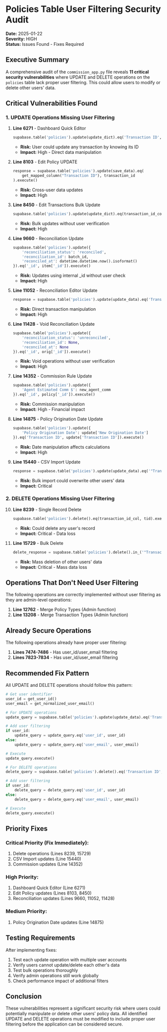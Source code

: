 # Policies Table User Filtering Security Audit

**Date:** 2025-01-22  
**Severity:** HIGH  
**Status:** Issues Found - Fixes Required

## Executive Summary

A comprehensive audit of the `commission_app.py` file reveals **11 critical security vulnerabilities** where UPDATE and DELETE operations on the `policies` table lack proper user filtering. This could allow users to modify or delete other users' data.

## Critical Vulnerabilities Found

### 1. UPDATE Operations Missing User Filtering

1. **Line 6271** - Dashboard Quick Editor
   ```python
   supabase.table('policies').update(update_dict).eq('Transaction ID', transaction_id).execute()
   ```
   - **Risk:** User could update any transaction by knowing its ID
   - **Impact:** High - Direct data manipulation

2. **Line 8103** - Edit Policy UPDATE
   ```python
   response = supabase.table('policies').update(save_data).eq(
       get_mapped_column("Transaction ID"), transaction_id
   ).execute()
   ```
   - **Risk:** Cross-user data updates
   - **Impact:** High

3. **Line 8450** - Edit Transactions Bulk Update
   ```python
   supabase.table('policies').update(update_dict).eq(transaction_id_col, transaction_id).execute()
   ```
   - **Risk:** Bulk updates without user verification
   - **Impact:** High

4. **Line 9660** - Reconciliation Update
   ```python
   supabase.table('policies').update({
       'reconciliation_status': 'reconciled',
       'reconciliation_id': batch_id,
       'reconciled_at': datetime.datetime.now().isoformat()
   }).eq('_id', item['_id']).execute()
   ```
   - **Risk:** Updates using internal _id without user check
   - **Impact:** High

5. **Line 11052** - Reconciliation Editor Update
   ```python
   response = supabase.table('policies').update(update_data).eq('Transaction ID', selected_row['Transaction ID']).execute()
   ```
   - **Risk:** Direct transaction manipulation
   - **Impact:** High

6. **Line 11428** - Void Reconciliation Update
   ```python
   supabase.table('policies').update({
       'reconciliation_status': 'unreconciled',
       'reconciliation_id': None,
       'reconciled_at': None
   }).eq('_id', orig['_id']).execute()
   ```
   - **Risk:** Void operations without user verification
   - **Impact:** High

7. **Line 14352** - Commission Rule Update
   ```python
   supabase.table('policies').update({
       'Agent Estimated Comm $': new_agent_comm
   }).eq('_id', policy['_id']).execute()
   ```
   - **Risk:** Commission manipulation
   - **Impact:** High - Financial impact

8. **Line 14875** - Policy Origination Date Update
   ```python
   supabase.table('policies').update({
       'Policy Origination Date': update['New Origination Date']
   }).eq('Transaction ID', update['Transaction ID']).execute()
   ```
   - **Risk:** Date manipulation affects calculations
   - **Impact:** High

9. **Line 15440** - CSV Import Update
   ```python
   response = supabase.table('policies').update(update_data).eq('"Transaction ID"', transaction_id).execute()
   ```
   - **Risk:** Bulk import could overwrite other users' data
   - **Impact:** Critical

### 2. DELETE Operations Missing User Filtering

10. **Line 8239** - Single Record Delete
    ```python
    supabase.table('policies').delete().eq(transaction_id_col, tid).execute()
    ```
    - **Risk:** Could delete any user's record
    - **Impact:** Critical - Data loss

11. **Line 15729** - Bulk Delete
    ```python
    delete_response = supabase.table('policies').delete().in_('"Transaction ID"', batch_ids).execute()
    ```
    - **Risk:** Mass deletion of other users' data
    - **Impact:** Critical - Mass data loss

## Operations That Don't Need User Filtering

The following operations are correctly implemented without user filtering as they are admin-level operations:

1. **Line 12762** - Merge Policy Types (Admin function)
2. **Line 13208** - Merge Transaction Types (Admin function)

## Already Secure Operations

The following operations already have proper user filtering:

1. **Lines 7474-7486** - Has user_id/user_email filtering
2. **Lines 7823-7834** - Has user_id/user_email filtering

## Recommended Fix Pattern

All UPDATE and DELETE operations should follow this pattern:

```python
# Get user identifier
user_id = get_user_id()
user_email = get_normalized_user_email()

# For UPDATE operations
update_query = supabase.table('policies').update(update_data).eq('Transaction ID', transaction_id)

# Add user filtering
if user_id:
    update_query = update_query.eq('user_id', user_id)
else:
    update_query = update_query.eq('user_email', user_email)

# Execute
update_query.execute()

# For DELETE operations
delete_query = supabase.table('policies').delete().eq('Transaction ID', transaction_id)

# Add user filtering
if user_id:
    delete_query = delete_query.eq('user_id', user_id)
else:
    delete_query = delete_query.eq('user_email', user_email)

# Execute
delete_query.execute()
```

## Priority Fixes

### Critical Priority (Fix Immediately):
1. Delete operations (Lines 8239, 15729)
2. CSV Import updates (Line 15440)
3. Commission updates (Line 14352)

### High Priority:
1. Dashboard Quick Editor (Line 6271)
2. Edit Policy updates (Lines 8103, 8450)
3. Reconciliation updates (Lines 9660, 11052, 11428)

### Medium Priority:
1. Policy Origination Date updates (Line 14875)

## Testing Requirements

After implementing fixes:
1. Test each update operation with multiple user accounts
2. Verify users cannot update/delete each other's data
3. Test bulk operations thoroughly
4. Verify admin operations still work globally
5. Check performance impact of additional filters

## Conclusion

These vulnerabilities represent a significant security risk where users could potentially manipulate or delete other users' policy data. All identified UPDATE and DELETE operations must be modified to include proper user filtering before the application can be considered secure.